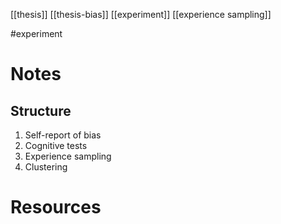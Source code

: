 [[thesis]]
[[thesis-bias]]
[[experiment]]
[[experience sampling]]

#experiment


# Notes
## Structure
1. Self-report of bias
2. Cognitive tests
3. Experience sampling
4. Clustering

# Resources

